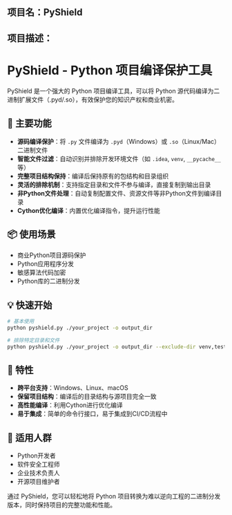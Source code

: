 ## 项目名：**PyShield**

## 项目描述：

# PyShield - Python 项目编译保护工具

PyShield 是一个强大的 Python 项目编译工具，可以将 Python 源代码编译为二进制扩展文件（.pyd/.so），有效保护您的知识产权和商业机密。

## 🚀 主要功能

- **源码编译保护**：将 `.py` 文件编译为 `.pyd`（Windows）或 `.so`（Linux/Mac）二进制文件
- **智能文件过滤**：自动识别并排除开发环境文件（如 `.idea`, `venv`, `__pycache__` 等）
- **完整项目结构保持**：编译后保持原有的包结构和目录组织
- **灵活的排除机制**：支持指定目录和文件不参与编译，直接复制到输出目录
- **非Python文件处理**：自动复制配置文件、资源文件等非Python文件到编译目录
- **Cython优化编译**：内置优化编译指令，提升运行性能

## 📦 使用场景

- 商业Python项目源码保护
- Python应用程序分发
- 敏感算法代码加密
- Python库的二进制分发

## 💡 快速开始

```bash
# 基本使用
python pyshield.py ./your_project -o output_dir

# 排除特定目录和文件
python pyshield.py ./your_project -o output_dir --exclude-dir venv,tests --exclude-py config.py
```

## 🔧 特性

- **跨平台支持**：Windows、Linux、macOS
- **保留项目结构**：编译后的目录结构与源项目完全一致
- **高性能编译**：利用Cython进行优化编译
- **易于集成**：简单的命令行接口，易于集成到CI/CD流程中

## 🎯 适用人群

- Python开发者
- 软件安全工程师
- 企业技术负责人
- 开源项目维护者

通过 PyShield，您可以轻松地将 Python 项目转换为难以逆向工程的二进制分发版本，同时保持项目的完整功能和性能。

